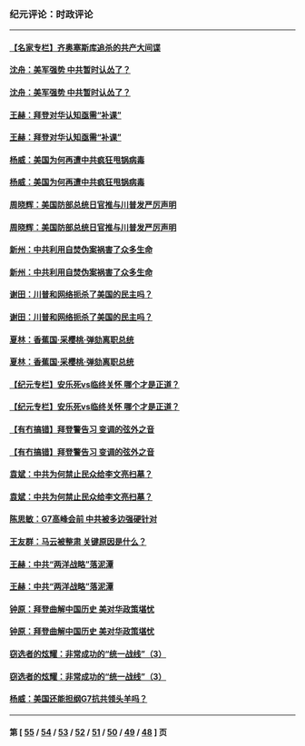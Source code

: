 ### 纪元评论：时政评论
---
#### [【名家专栏】齐奥塞斯库追杀的共产大间谍](../../pages/nsc1025/n12760246.md) 
#### [沈舟：美军强势 中共暂时认怂了？](../../pages/nsc1025/n12760498.md) 
#### [沈舟：美军强势 中共暂时认怂了？](../../pages/nsc1025/n12760498.md) 
#### [王赫：拜登对华认知亟需“补课”](../../pages/nsc1025/n12760997.md) 
#### [王赫：拜登对华认知亟需“补课”](../../pages/nsc1025/n12760997.md) 
#### [杨威：美国为何再遭中共疯狂甩锅病毒](../../pages/nsc1025/n12760471.md) 
#### [杨威：美国为何再遭中共疯狂甩锅病毒](../../pages/nsc1025/n12760471.md) 
#### [周晓辉：美国防部总统日官推与川普发严厉声明](../../pages/nsc1025/n12760773.md) 
#### [周晓辉：美国防部总统日官推与川普发严厉声明](../../pages/nsc1025/n12760773.md) 
#### [新州：中共利用自焚伪案祸害了众多生命](../../pages/nsc1025/n12760778.md) 
#### [新州：中共利用自焚伪案祸害了众多生命](../../pages/nsc1025/n12760778.md) 
#### [谢田：川普和网络扼杀了美国的民主吗？](../../pages/nsc1025/n12760563.md) 
#### [谢田：川普和网络扼杀了美国的民主吗？](../../pages/nsc1025/n12760563.md) 
#### [夏林：香蕉国·采樱桃·弹劾离职总统](../../pages/nsc1025/n12760455.md) 
#### [夏林：香蕉国·采樱桃·弹劾离职总统](../../pages/nsc1025/n12760455.md) 
#### [【纪元专栏】安乐死vs临终关怀 哪个才是正道？](../../pages/nsc1025/n12760357.md) 
#### [【纪元专栏】安乐死vs临终关怀 哪个才是正道？](../../pages/nsc1025/n12760357.md) 
#### [【有冇搞错】拜登警告习 变调的弦外之音](../../pages/nsc1025/n12758743.md) 
#### [【有冇搞错】拜登警告习 变调的弦外之音](../../pages/nsc1025/n12758743.md) 
#### [袁斌：中共为何禁止民众给李文亮扫墓？](../../pages/nsc1025/n12759647.md) 
#### [袁斌：中共为何禁止民众给李文亮扫墓？](../../pages/nsc1025/n12759647.md) 
#### [陈思敏：G7高峰会前 中共被多边强硬针对](../../pages/nsc1025/n12759599.md) 
#### [王友群：马云被整肃 关键原因是什么？](../../pages/nsc1025/n12758428.md) 
#### [王赫：中共“两洋战略”落泥潭](../../pages/nsc1025/n12758368.md) 
#### [王赫：中共“两洋战略”落泥潭](../../pages/nsc1025/n12758368.md) 
#### [钟原：拜登曲解中国历史 美对华政策堪忧](../../pages/nsc1025/n12758243.md) 
#### [钟原：拜登曲解中国历史 美对华政策堪忧](../../pages/nsc1025/n12758243.md) 
#### [窃选者的炫耀：非常成功的“统一战线”（3）](../../pages/nsc1025/n12758478.md) 
#### [窃选者的炫耀：非常成功的“统一战线”（3）](../../pages/nsc1025/n12758478.md) 
#### [杨威：美国还能担纲G7抗共领头羊吗？](../../pages/nsc1025/n12758205.md) 

---
#### 第 [ [55](./55.md) / [54](./54.md) / [53](./53.md) / [52](./52.md) / [51](./51.md) / [50](./50.md) / [49](./49.md) / [48](./48.md) ] 页

